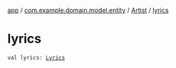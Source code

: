[app](../../index.md) / [com.example.domain.model.entity](../index.md) / [Artist](index.md) / [lyrics](./lyrics.md)

# lyrics

`val lyrics: `[`Lyrics`](../../com.example.domain.model.value/-lyrics/index.md)